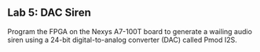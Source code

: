## Lab 5: DAC Siren

Program the FPGA on the Nexys A7-100T board to generate a wailing audio siren using a 24-bit digital-to-analog converter (DAC) called Pmod I2S.

